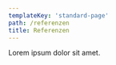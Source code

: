```yaml
---
templateKey: 'standard-page'
path: /referenzen
title: Referenzen
---
```


Lorem ipsum dolor sit amet.